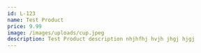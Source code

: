 ```yaml
---
id: L-123
name: Test Product
price: 9.99
image: /images/uploads/cup.jpeg
description: Test Product description nhjhfhj hvjh jhgj hjgj
---
```


